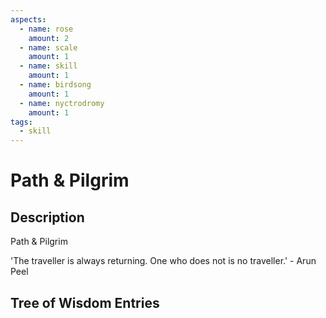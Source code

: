```yaml
---
aspects: 
  - name: rose
    amount: 2
  - name: scale
    amount: 1
  - name: skill
    amount: 1
  - name: birdsong
    amount: 1
  - name: nyctrodromy
    amount: 1
tags:
  - skill
---
```


# Path & Pilgrim

## Description
Path & Pilgrim

'The traveller is always returning. One who does not is no traveller.' - Arun Peel
## Tree of Wisdom Entries